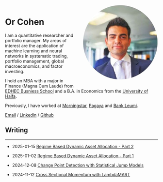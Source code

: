 <img alt="Or Cohen" src="/images/profile_photo.jpg" style="float: right; width: 250px; height: 250px; margin: 0 0 1em 2em; border-radius: 50%">

# Or Cohen

I am a quantitative researcher and portfolio manager. My areas of interest are the application of machine learning and neural networks in systematic trading, portfolio management, global macroeconomics, and factor investing.

I hold an MBA with a major in Finance (Magna Cum Laude) from [EDHEC Busniess School](https://www.edhec.edu/en) and a B.A. in Economics from the [University of Haifa](https://www.haifa.ac.il/?lang=en). 

Previously, I have worked at [Morningstar](https://www.morningstar.com/), [Pagaya](pagaya.com) and [Bank Leumi](https://english.leumi.co.il/WnnnWn/Company_Profile/38044/). 

[Email](mailto:or.cohen@edhec.com) / [Linkedin](https://www.linkedin.com/in/or-cohen/) / [Github](https://github.com/Cohen-Or)

## Writing
___

* 2025-01-15 [Regime Based Dynamic Asset Allocation - Part 2](/posts/rsaa2.md)

* 2025-01-02 [Regime Based Dynamic Asset Allocation - Part 1](/posts/rsaa1.md)
  
* 2024-12-08 [Change Point Detection with Statistical Jump Models](/posts/sjm.md)
  
* 2024-11-12 [Cross Sectional Momentum with LambdaMART](/posts/csm.md)
